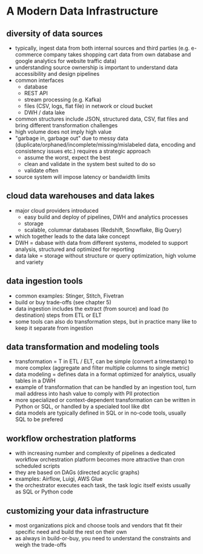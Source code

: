 # A Modern Data Infrastructure

## diversity of data sources

* typically, ingest data from both internal sources and third parties (e.g. e-commerce company takes shopping cart data from own database and google analytics for website traffic data)
* understanding source ownership is important to understand data accessibility and design pipelines
* common interfaces
  * database
  * REST API
  * stream processing (e.g. Kafka)
  * files (CSV, logs, flat file) in network or cloud bucket
  * DWH / data lake
* common structures include JSON, structured data, CSV, flat files and bring different transformation challenges
* high volume does not imply high value
* "garbage in, garbage out" due to messy data (duplicate/orphaned/incomplete/missing/mislabeled data, encoding and consistency issues etc.) requires a strategic approach
  * assume the worst, expect the best
  * clean and validate in the system best suited to do so
  * validate often
* source system will impose latency or bandwidth limits

## cloud data warehouses and data lakes

* major cloud providers introduced
  * easy build and deploy of pipelines, DWH and analytics processes
  * storage
  * scalable, columnar databases (Redshift, Snowflake, Big Query)
* which together leads to the data lake concept
* DWH = dabase with data from different systems, modeled to support analysis, structured and optimized for reporting
* data lake = storage without structure or query optimization, high volume and variety

## data ingestion tools

* common examples: Stinger, Stitch, Fivetran
* build or buy trade-offs (see chapter 5)
* data ingestion includes the extract (from source) and load (to destination) steps from ETL or ELT
* some tools can also do transformation steps, but in practice many like to keep it separate from ingestion

## data transformation and modeling tools

* transformation = T in ETL / ELT, can be simple (convert a timestamp) to more complex (aggregate and filter multiple columns to single metric)
* data modeling = defines data in a format optimized for analytics, usually tables in a DWH
* example of transformation that can be handled by an ingestion tool, turn mail address into hash value to comply with PII protection
* more specialized or context-dependent transformation can be written in Python or SQL, or handled by a specialed tool like dbt
* data models are typically defined in SQL or in no-code tools, usually SQL to be prefered

## workflow orchestration platforms

* with increasing number and complexity of pipelines a dedicated workflow orchestration platform becomes more attractive than cron scheduled scripts
* they are based on DAGs (directed acyclic graphs)
* examples: Airflow, Luigi, AWS Glue
* the orchestrator executes each task, the task logic itself exists usually as SQL or Python code

## customizing your data infrastructure

* most organizations pick and choose tools and vendors that fit their specific need and build the rest on their own
* as always in build-or-buy, you need to understand the constraints and weigh the trade-offs
